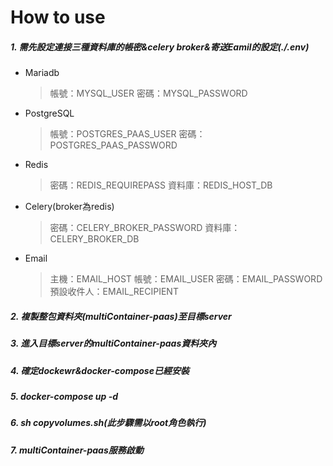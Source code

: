 # How to use
##### 1. 需先設定連接三種資料庫的帳密&celery broker&寄送Eamil的設定(./.env)
* Mariadb 
    > 帳號：MYSQL_USER
    > 密碼：MYSQL_PASSWORD
* PostgreSQL 
    > 帳號：POSTGRES_PAAS_USER
    > 密碼：POSTGRES_PAAS_PASSWORD
* Redis
    > 密碼：REDIS_REQUIREPASS
    > 資料庫：REDIS_HOST_DB
* Celery(broker為redis)
    > 密碼：CELERY_BROKER_PASSWORD
    > 資料庫：CELERY_BROKER_DB
* Email
    > 主機：EMAIL_HOST
    > 帳號：EMAIL_USER
    > 密碼：EMAIL_PASSWORD
    > 預設收件人：EMAIL_RECIPIENT

##### 2. 複製整包資料夾(multiContainer-paas)至目標server
##### 3. 進入目標server的multiContainer-paas資料夾內
##### 4. 確定dockewr&docker-compose已經安裝
##### 5. docker-compose up -d

##### 6. sh copyvolumes.sh(此步驟需以root角色執行)

##### 7. multiContainer-paas服務啟動

<!-- > 若有重啟php service或celeryworker，需執行service_cron_start.sh
> ex: sh service_cron_start.sh php \ sh service_cron_start.sh celeryworker -->